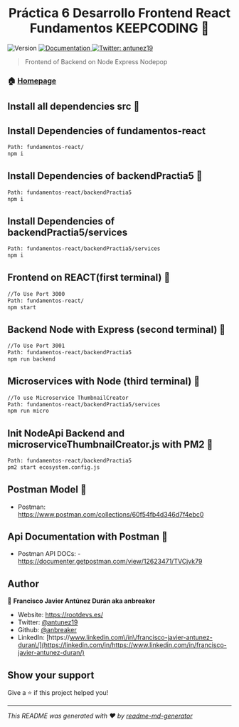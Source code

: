 <h1 align="center">Práctica 6 Desarrollo Frontend React Fundamentos KEEPCODING 👋</h1>
<p>
  <img alt="Version" src="https://img.shields.io/badge/version-0.1.0-blue.svg?cacheSeconds=2592000" />
  <a href="https://github.com/anbreaker/practica6FundamentosReact" target="_blank">
    <img alt="Documentation" src="https://img.shields.io/badge/documentation-yes-brightgreen.svg" />
  </a>
  <a href="https://twitter.com/antunez19" target="_blank">
    <img alt="Twitter: antunez19" src="https://img.shields.io/twitter/follow/antunez19.svg?style=social" />
  </a>
</p>

> Frontend of Backend on Node Express Nodepop

### 🏠 [Homepage](https://github.com/anbreaker/practica6FundamentosReact)

## Install all dependencies src 💾

## Install Dependencies of fundamentos-react

```sh
Path: fundamentos-react/
npm i
```

## Install Dependencies of backendPractia5 🔧

```sh
Path: fundamentos-react/backendPractia5
npm i
```

## Install Dependencies of backendPractia5/services

```sh
Path: fundamentos-react/backendPractia5/services
npm i
```

## Frontend on REACT(first terminal) 🔨

```sh
//To Use Port 3000
Path: fundamentos-react/
npm start
```

## Backend Node with Express (second terminal) 🔨

```sh
//To Use Port 3001
Path: fundamentos-react/backendPractia5
npm run backend
```

## Microservices with Node (third terminal) 🔨

```sh
//To use Microservice ThumbnailCreator
Path: fundamentos-react/backendPractia5/services
npm run micro
```

## Init NodeApi Backend and microserviceThumbnailCreator.js with PM2 🚀

```sh
Path: fundamentos-react/backendPractia5
pm2 start ecosystem.config.js
```

## Postman Model 📯

- Postman: https://www.postman.com/collections/60f54fb4d346d7f4ebc0

## Api Documentation with Postman 📨

- Postman API DOCs: - https://documenter.getpostman.com/view/12623471/TVCjvk79

## Author

👤 **Francisco Javier Antúnez Durán aka anbreaker**

- Website: https://rootdevs.es/
- Twitter: [@antunez19](https://twitter.com/antunez19)
- Github: [@anbreaker](https://github.com/anbreaker)
- LinkedIn: [https:\/\/www.linkedin.com\/in\/francisco-javier-antunez-duran\/](https://linkedin.com/in/https://www.linkedin.com/in/francisco-javier-antunez-duran/)

## Show your support

Give a ⭐️ if this project helped you!

---

_This README was generated with ❤️ by [readme-md-generator](https://github.com/kefranabg/readme-md-generator)_
